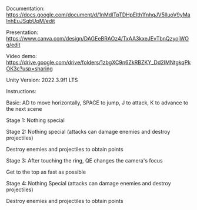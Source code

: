 Documentation: https://docs.google.com/document/d/1nMdlTpTDHpElth1fnhqJV5IluoV9yMaInhEuJSqbUpM/edit

Presentation: https://www.canva.com/design/DAGEeBRAOz4/TxAA3kxeJEvTbnQzyojWOg/edit

Video demo: https://drive.google.com/drive/folders/1zbgXC9n6ZkRBZKY_Dd2IMNtgkqPkOK3c?usp=sharing

Unity Version: 2022.3.9f1 LTS


Instructions:

Basic:
AD to move horizontally, 
SPACE to jump,
J to attack,
K to advance to the next scene


Stage 1: 
Nothing special


Stage 2:
Nothing special (attacks can damage enemies and destroy projectiles)

Destroy enemies and projectiles to obtain points

Stage 3:
After touching the ring, QE changes the camera's focus

Get to the top as fast as possible

Stage 4:
Nothing Special (attacks can damage enemies and destroy projectiles)

Destroy enemies and projectiles to obtain points
